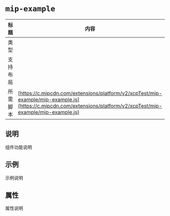 # `mip-example`

标题|内容
----|----
类型|
支持布局|
所需脚本| [https://c.mipcdn.com/extensions/platform/v2/xcpTest/mip-example/mip-example.js](https://c.mipcdn.com/extensions/platform/v2/xcpTest/mip-example/mip-example.js)

## 说明

组件功能说明

## 示例

示例说明

## 属性

属性说明
